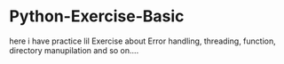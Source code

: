 # Python-Exercise-Basic
here i have practice lil Exercise about Error handling, threading, function, directory manupilation and so on.... 
